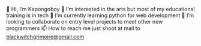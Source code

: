 👋 Hi, I’m Kapongoboy
👀 I’m interested in the arts but most of my educational training is in tech
🌱 I’m currently learning python for web development
💞️ I’m looking to collaborate on entry level projects to meet other new programmers
📫 How to reach me just shoot at mail to blackwitchgrimoire@gmail.com

<!---
Kapongoboy/Kapongoboy is a ✨ special ✨ repository because its `README.md` (this file) appears on your GitHub profile.
You can click the Preview link to take a look at your changes.
--->
